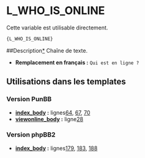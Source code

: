 # L_WHO_IS_ONLINE


Cette variable est utilisable directement.

```html
{L_WHO_IS_ONLINE}
```

##Description[*](https://fa-tvars.appspot.com/var/L_WHO_IS_ONLINE)
Chaîne de texte.

* __Remplacement en français :__ `Qui est en ligne ?`

## Utilisations dans les templates

### Version PunBB
* __[index_body](../tpl/var/punbb/index_body.md#readme) :__ lignes[64](../tpl/src/punbb/index_body.tpl#L64), [67](../tpl/src/punbb/index_body.tpl#L67), [70](../tpl/src/punbb/index_body.tpl#L70)
* __[viewonline_body](../tpl/var/punbb/viewonline_body.md#readme) :__ ligne[28](../tpl/src/punbb/viewonline_body.tpl#L28)

### Version phpBB2
* __[index_body](../tpl/var/subsilver/index_body.md#readme) :__ lignes[179](../tpl/src/subsilver/index_body.tpl#L179), [183](../tpl/src/subsilver/index_body.tpl#L183), [188](../tpl/src/subsilver/index_body.tpl#L188)